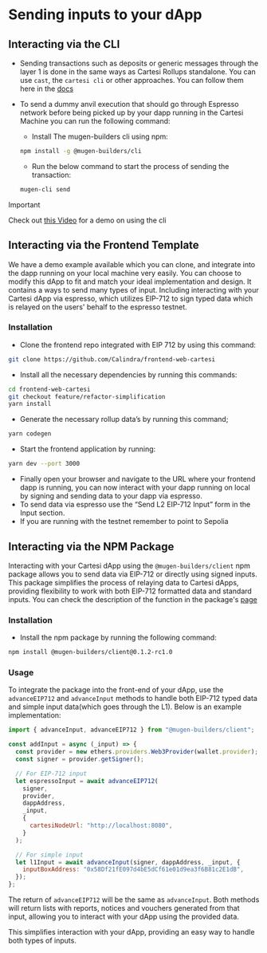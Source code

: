 # Sending inputs to your dApp

## Interacting via the CLI

- Sending transactions such as deposits or generic messages through the layer 1 is done in the same ways as Cartesi Rollups standalone. You can use `cast`, the `cartesi cli` or other approaches. You can follow them here in the [docs](https://docs.cartesi.io/cartesi-rollups/1.5/development/send-requests/)

- To send a dummy anvil execution that should go through Espresso network before being picked up by your dapp running in the Cartesi Machine you can run the following command:

  - Install The mugen-builders cli using npm:

  ```bash
  npm install -g @mugen-builders/cli
  ```

  - Run the below command to start the process of sending the transaction:

  ```bash
  mugen-cli send
  ```

> [!IMPORTANT]
> Check out [this Video](https://drive.google.com/file/d/1kK6SP8rTw4O5l6lBOGPexNfiUYJrzr7E/view?usp=sharing) for a demo on using the cli

## Interacting via the Frontend Template

We have a demo example available which you can clone, and integrate into the dapp running on your local machine very easily. You can choose to modify this dApp to fit and match your ideal implementation and design.
It contains a ways to send many types of input. Including interacting with your Cartesi dApp via espresso, which utilizes EIP-712 to sign typed data which is relayed on the users' behalf to the espresso testnet.

### Installation

- Clone the frontend repo integrated with EIP 712 by using this command:

```bash
git clone https://github.com/Calindra/frontend-web-cartesi
```

- Install all the necessary dependencies by running this commands:

```bash
cd frontend-web-cartesi
git checkout feature/refactor-simplification
yarn install
```

- Generate the necessary rollup data’s by running this command;

```bash
yarn codegen
```

- Start the frontend application by running:

```bash
yarn dev --port 3000
```

- Finally open your browser and navigate to the URL where your frontend dapp is running, you can now interact with your dapp running on local by signing and sending data to your dapp via espresso.
- To send data via espresso use the “Send L2 EIP-712 Input” form in the Input section.
- If you are running with the testnet remember to point to Sepolia

## Interacting via the NPM Package

Interacting with your Cartesi dApp using the `@mugen-builders/client` npm package allows you to send data via EIP-712 or directly using signed inputs. This package simplifies the process of relaying data to Cartesi dApps, providing flexibility to work with both EIP-712 formatted data and standard inputs.
You can check the description of the function in the package's [page](https://www.npmjs.com/package/@mugen-builders/client)

### Installation

- Install the npm package by running the following command:

```bash
npm install @mugen-builders/client@0.1.2-rc1.0
```

### Usage

To integrate the package into the front-end of your dApp, use the `advanceEIP712` and `advanceInput` methods to handle both EIP-712 typed data and simple input data(which goes through the L1). Below is an example implementation:

```javascript
import { advanceInput, advanceEIP712 } from "@mugen-builders/client";

const addInput = async (_input) => {
  const provider = new ethers.providers.Web3Provider(wallet.provider);
  const signer = provider.getSigner();

  // For EIP-712 input
  let espressoInput = await advanceEIP712(
    signer,
    provider,
    dappAddress,
    _input,
    {
      cartesiNodeUrl: "http://localhost:8080",
    }
  );

  // For simple input
  let l1Input = await advanceInput(signer, dappAddress, _input, {
    inputBoxAddress: "0x58Df21fE097d4bE5dCf61e01d9ea3f6B81c2E1dB",
  });
};
```

The return of `advanceEIP712` will be the same as `advanceInput`. Both methods will return lists with reports, notices and vouchers generated from that input, allowing you to interact with your dApp using the provided data.

This simplifies interaction with your dApp, providing an easy way to handle both types of inputs.
